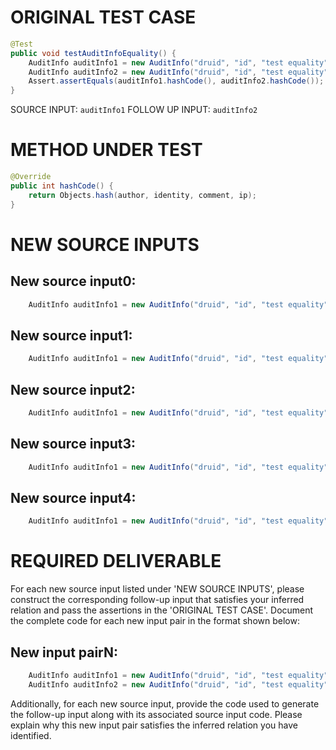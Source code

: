 # ORIGINAL TEST CASE
```java
@Test
public void testAuditInfoEquality() {
    AuditInfo auditInfo1 = new AuditInfo("druid", "id", "test equality", "127.0.0.1");
    AuditInfo auditInfo2 = new AuditInfo("druid", "id", "test equality", "127.0.0.1");
    Assert.assertEquals(auditInfo1.hashCode(), auditInfo2.hashCode());
}

```
SOURCE INPUT: `auditInfo1`
FOLLOW UP INPUT: `auditInfo2`


# METHOD UNDER TEST
```java
@Override
public int hashCode() {
    return Objects.hash(author, identity, comment, ip);
}

```


# NEW SOURCE INPUTS
## New source input0:
```java
    AuditInfo auditInfo1 = new AuditInfo("druid", "id", "test equality", "192.168.1.1");
```

## New source input1:
```java
    AuditInfo auditInfo1 = new AuditInfo("druid", "id", "test equality", "10.0.0.1");
```

## New source input2:
```java
    AuditInfo auditInfo1 = new AuditInfo("druid", "id", "test equality", "172.16.0.1");
```

## New source input3:
```java
    AuditInfo auditInfo1 = new AuditInfo("druid", "id", "test equality", "192.168.0.1");
```

## New source input4:
```java
    AuditInfo auditInfo1 = new AuditInfo("druid", "id", "test equality", "8.8.8.8");
```



# REQUIRED DELIVERABLE
For each new source input listed under 'NEW SOURCE INPUTS', please construct the corresponding follow-up input that satisfies your inferred relation and pass the assertions in the 'ORIGINAL TEST CASE'. Document the complete code for each new input pair in the format shown below:
## New input pairN:
```java
    AuditInfo auditInfo1 = new AuditInfo("druid", "id", "test equality", "127.0.0.1");
    AuditInfo auditInfo2 = new AuditInfo("druid", "id", "test equality", "127.0.0.1");
```

Additionally, for each new source input, provide the code used to generate the follow-up input along with its associated source input code. Please explain why this new input pair satisfies the inferred relation you have identified.